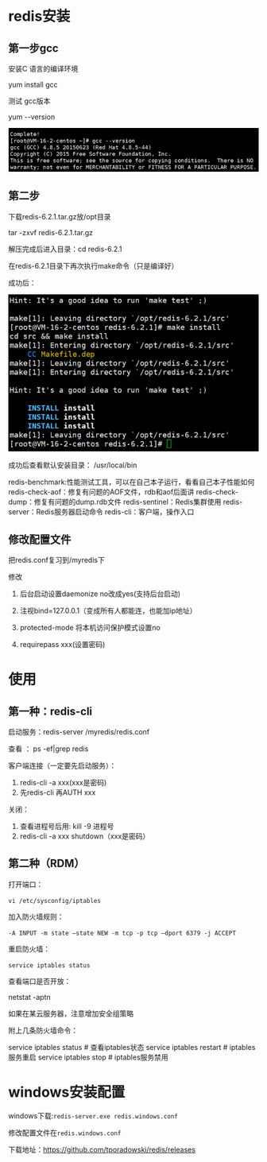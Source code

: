 # redis安装

## 第一步gcc

安装C 语言的编译环境

yum install gcc

测试 gcc版本 

yum --version

![安装第一步](../../pics/database/redis/安装第一步.jpg)

## 第二步

下载redis-6.2.1.tar.gz放/opt目录



tar -zxvf redis-6.2.1.tar.gz



解压完成后进入目录：cd redis-6.2.1



在redis-6.2.1目录下再次执行make命令（只是编译好）

成功后：

![安装第一步](../../pics/database/redis/安装第二步.jpg)



成功后查看默认安装目录： /usr/local/bin 


redis-benchmark:性能测试工具，可以在自己本子运行，看看自己本子性能如何
redis-check-aof：修复有问题的AOF文件，rdb和aof后面讲
redis-check-dump：修复有问题的dump.rdb文件
redis-sentinel：Redis集群使用
redis-server：Redis服务器启动命令
redis-cli：客户端，操作入口

## 修改配置文件

把redis.conf复习到/myredis下

修改

1. 后台启动设置daemonize no改成yes(支持后台启动)

2. 注视bind=127.0.0.1（变成所有人都能连，也能加ip地址）
3. protected-mode 将本机访问保护模式设置no
4. requirepass xxx(设置密码)



# 使用

## 第一种：redis-cli 

启动服务：redis-server /myredis/redis.conf

查看 ： ps -ef|grep redis

客户端连接（一定要先启动服务）：

1.  redis-cli -a xxx(xxx是密码)
2. 先redis-cli 再AUTH xxx

关闭：

1. 查看进程号后用: kill -9 进程号
2. redis-cli -a xxx shutdown（xxx是密码）

## 第二种（RDM）

打开端口：

`vi /etc/sysconfig/iptables`

加入防火墙规则：

`-A INPUT -m state –state NEW -m tcp -p tcp –dport 6379 -j ACCEPT`

重启防火墙：

`service iptables status`

查看端口是否开放：

netstat -aptn  



如果在某云服务器，注意增加安全组策略





附上几条防火墙命令：

service iptables status # 查看iptables状态
service iptables restart # iptables服务重启
service iptables stop  # iptables服务禁用

# windows安装配置

windows下载:`redis-server.exe redis.windows.conf`

修改配置文件在`redis.windows.conf`

下载地址：https://github.com/tporadowski/redis/releases

